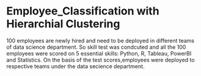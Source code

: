 # Employee_Classification with Hierarchial Clustering
100 employees are newly hired and need to be deployed in different teams of data science department. So skill test was condcuted and all the 100 employees were scored on 5 essential skills: Python, R, Tableau, PowerBI and Statistics. On the basis of the test scores,employees were deployed to respective teams under the data secience department.

